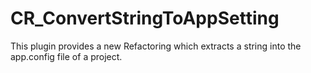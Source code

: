 CR_ConvertStringToAppSetting
============================

This plugin provides a new Refactoring which extracts a string into the app.config file of a project.
 
